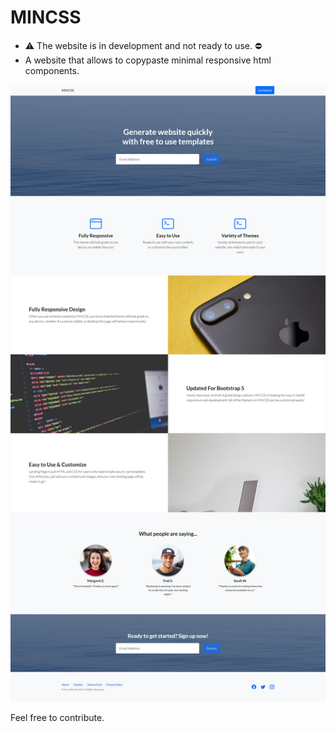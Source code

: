 # MINCSS
- :warning: The website is in development and not ready to use. ⛔
- A website that allows to copypaste minimal responsive html components.


![alt text](https://github.com/unlikelycreator/MINCSS/blob/main/mincss.png?raw=true)

Feel free to contribute.
